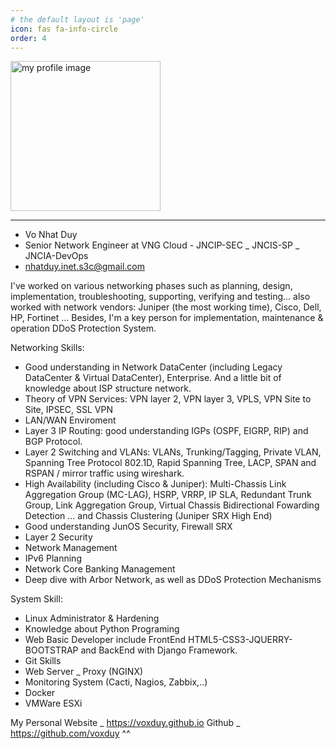 ```yaml
---
# the default layout is 'page'
icon: fas fa-info-circle
order: 4
---
```


<img src="/commons/IMG_0093.JPG" alt="my profile image" style="width: 240px;">

---

- Vo Nhat Duy
- Senior Network Engineer at VNG Cloud - JNCIP-SEC _ JNCIS-SP _ JNCIA-DevOps
- nhatduy.inet.s3c@gmail.com

I've worked on various networking phases such as planning, design, implementation, troubleshooting, supporting, verifying and testing... also worked with network vendors: Juniper (the most working time), Cisco, Dell, HP, Fortinet … Besides, I'm a key person for implementation, maintenance & operation DDoS Protection System.

Networking Skills:
- Good understanding in Network DataCenter (including Legacy DataCenter & Virtual DataCenter), Enterprise. And a little bit of knowledge about ISP structure network.
- Theory of VPN Services: VPN layer 2, VPN layer 3, VPLS, VPN Site to Site, IPSEC, SSL VPN
- LAN/WAN Enviroment
- Layer 3 IP Routing: good understanding IGPs (OSPF, EIGRP, RIP) and BGP Protocol.
- Layer 2 Switching and VLANs: VLANs, Trunking/Tagging, Private VLAN, Spanning Tree Protocol 802.1D, Rapid Spanning Tree, LACP, SPAN and RSPAN / mirror traffic using wireshark.
- High Availability (including Cisco & Juniper): Multi-Chassis Link Aggregation Group (MC-LAG), HSRP, VRRP, IP SLA, Redundant Trunk Group, Link Aggregation Group, Virtual Chassis Bidirectional Fowarding Detection ... and Chassis Clustering (Juniper SRX High End)
- Good understanding JunOS Security, Firewall SRX
- Layer 2 Security
- Network Management
- IPv6 Planning
- Network Core Banking Management
- Deep dive with Arbor Network, as well as DDoS Protection Mechanisms

System Skill:
- Linux Administrator & Hardening
- Knowledge about Python Programing
- Web Basic Developer include FrontEnd HTML5-CSS3-JQUERRY-BOOTSTRAP and BackEnd with Django Framework.
- Git Skills
- Web Server _ Proxy (NGINX)
- Monitoring System (Cacti, Nagios, Zabbix,..)
- Docker
- VMWare ESXi

My Personal Website _ https://voxduy.github.io
Github _ https://github.com/voxduy
^^
